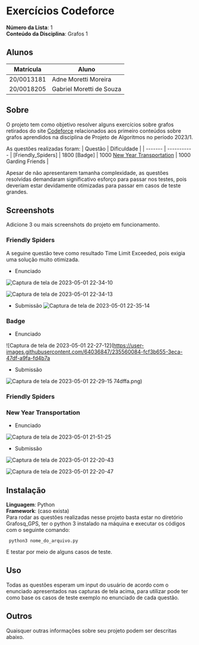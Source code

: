 # Exercícios Codeforce

**Número da Lista**: 1<br>
**Conteúdo da Disciplina**: Grafos 1<br>

## Alunos
|Matrícula | Aluno |
| -- | -- |
| 20/0013181  |  Adne Moretti Moreira |
| 20/0018205  |  Gabriel Moretti de Souza |

## Sobre 
O projeto tem como objetivo resolver alguns exercícios sobre grafos retirados do site [Codeforce](https://codeforces.com/) relacionados aos primeiro conteúdos sobre grafos aprendidos na disciplina de Projeto de Algoritmos no período 2023/1.

As questões realizadas foram: 
| Questão | Dificuldade | 
| ------- | ----------- | 
[Friendly_Spiders] | 1800
[Badge]      |  1000
[New Year Transportation](https://codeforces.com/problemset/problem/500/A) | 1000
Garding Friends | 

Apesar de não apresentarem tamanha complexidade, as questões resolvidas demandaram significativo esforço para passar 
nos testes, pois deveriam estar devidamente otimizadas para passar em casos de teste grandes.


## Screenshots
Adicione 3 ou mais screenshots do projeto em funcionamento.

### Friendly Spiders
A seguine questão teve como resultado Time Limit Exceeded, pois exigia uma solução muito otimizada.

- Enunciado

![Captura de tela de 2023-05-01 22-34-10](https://user-images.githubusercontent.com/64036847/235561181-7d783d0f-a13a-4334-8555-03648ab9d4e1.png)

![Captura de tela de 2023-05-01 22-34-13](https://user-images.githubusercontent.com/64036847/235561201-258bfe19-a968-4c11-8a35-485c5ac2b435.png)

- Submissão
![Captura de tela de 2023-05-01 22-35-14](https://user-images.githubusercontent.com/64036847/235561244-7f602772-b03c-40f6-9a78-766546d322e5.png)

### Badge
- Enunciado 

![Captura de tela de 2023-05-01 22-27-12](https://user-images.githubusercontent.com/64036847/235560084-fcf3b655-3eca-47df-a9fa-fd4b7a

- Submissão

![Captura de tela de 2023-05-01 22-29-15](https://user-images.githubusercontent.com/64036847/235560390-06aad50c-7c97-4992-9cff-10147feefb7f.png)
74dffa.png)


### Friendly Spiders

### New Year Transportation
- Enunciado

![Captura de tela de 2023-05-01 21-51-25](https://user-images.githubusercontent.com/64036847/235559618-350c90d1-be1f-487a-8fb3-38f5a9d04421.png)

- Submissão

![Captura de tela de 2023-05-01 22-20-43](https://user-images.githubusercontent.com/64036847/235559758-5ff47cc5-aedf-4d6f-8242-bb9b87eab393.png)

![Captura de tela de 2023-05-01 22-20-47](https://user-images.githubusercontent.com/64036847/235559791-79dda3e7-7e43-4340-9c09-fb8bba429400.png)

## Instalação 
**Linguagem**: Python<br>
**Framework**: (caso exista)<br>
Para rodar as questões realizadas nesse projeto basta estar no diretório Grafosq_GPS, ter o python 3 instalado na máquina e executar os códigos com o seguinte comando: 

``` python3 nome_do_arquivo.py```

E testar por meio de alguns casos de teste. 

## Uso 
Todas as questões esperam um input do usuário de acordo com o enunciado apresentados nas capturas de tela acima, para utilizar pode ter como base os casos de teste exemplo no enunciado de cada questão. 

## Outros 
Quaisquer outras informações sobre seu projeto podem ser descritas abaixo.




